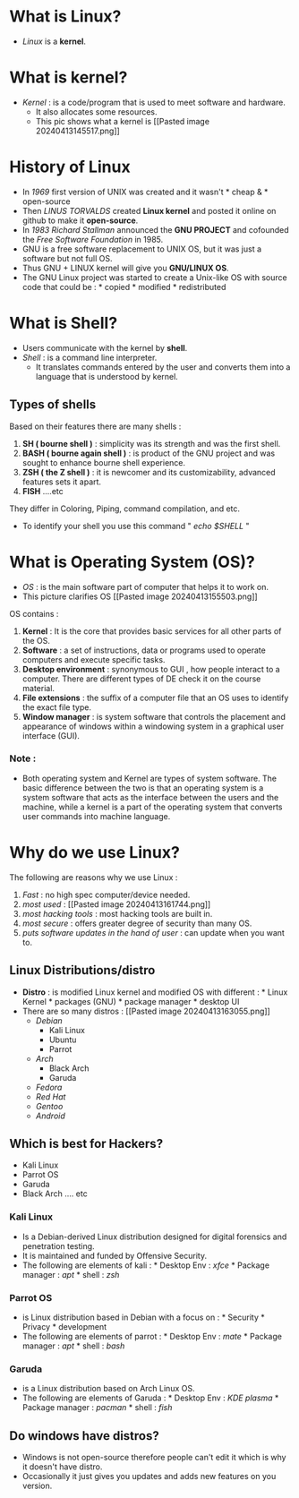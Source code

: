 # What is Linux?

- *Linux* is a **kernel**. 

# What is kernel?

- *Kernel* : is a code/program that is used to meet software and hardware.
     * It also allocates some resources.
     * This pic shows what a kernel is [[Pasted image 20240413145517.png]] 

# History of Linux

- In *1969*  first version of UNIX was created and it wasn't 
                                            * cheap & 
                                            * open-source
- Then *LINUS TORVALDS* created **Linux kernel** and posted it online on github to make it **open-source**. 
- In *1983 Richard Stallman* announced the **GNU PROJECT** and cofounded the *Free Software Foundation* in 1985.
- GNU is a free software replacement to UNIX OS, but it was just a software but not full OS.
- Thus GNU + LINUX kernel will give you  **GNU/LINUX OS**. 
- The GNU Linux project was started to create a Unix-like OS with source code that could be :
        * copied
        * modified
        * redistributed

# What is Shell?

- Users communicate with the kernel by **shell**.
- *Shell* : is a command line interpreter.
     - It translates commands entered by the user and converts them into a language that is understood by kernel.
## Types of shells

Based on their features there are many shells :

1. **SH ( bourne shell )**  : simplicity was its strength and was the first shell.
2. **BASH ( bourne again shell )** : is product of the GNU project and was sought to enhance bourne shell experience.
3. **ZSH ( the Z shell )** : it is newcomer and its customizability, advanced features sets it apart.
4. **FISH**  ....etc 

They differ in Coloring, Piping, command compilation, and etc.
- To identify your shell you use this command  " *echo $SHELL* " 

# What is Operating System (OS)?

- *OS* : is the main software part of computer that helps it to work on.
- This picture clarifies OS [[Pasted image 20240413155503.png]] 

OS contains :
1. **Kernel** : It is the core that provides basic services for all other parts of the OS.
2. **Software** : a set of instructions, data or programs used to operate computers and execute specific tasks.
3. **Desktop environment** : synonymous to GUI , how people interact to a computer.    There are different types of DE check it on the course material. 
4. **File extensions** : the suffix of a computer file that an OS uses to identify the exact file type.
5. **Window manager** : is system software that controls the placement and appearance of windows within a windowing system in a graphical user interface (GUI).

### Note :
- Both operating system and Kernel are types of system software. The basic difference between the two is that an operating system is a system software that acts as the interface between the users and the machine, while a kernel is a part of the operating system that converts user commands into machine language.


# Why do we use Linux?

The following are reasons why we use Linux :

1. *Fast* : no high spec computer/device needed.
2. *most used* : [[Pasted image 20240413161744.png]] 
3. *most hacking tools* : most hacking tools are built in.
4. *most secure* : offers greater degree of security than many OS.
5. *puts software updates in the hand of user* : can update when you want to.

## Linux Distributions/distro

- **Distro** : is modified Linux kernel and modified OS with different :
                                         * Linux Kernel
                                         * packages (GNU)
                                         * package manager
                                         * desktop UI
- There are so many distros : [[Pasted image 20240413163055.png]] 
     * *Debian* 
         * Kali Linux
         * Ubuntu
         * Parrot
     - *Arch* 
         - Black Arch
         - Garuda
     - *Fedora*
     - *Red Hat* 
     - *Gentoo*
     - *Android* 

## Which is best for Hackers?

- Kali Linux
- Parrot OS
- Garuda
- Black Arch   .... etc

### Kali Linux

- Is a Debian-derived Linux distribution designed for digital forensics and penetration testing. 
- It is maintained and funded by Offensive Security.
- The following are elements of kali :
                                * Desktop Env : *xfce*
                                * Package manager : *apt*
                                * shell : *zsh* 

### Parrot OS

- is Linux distribution based in Debian with a focus on :
                                             * Security
                                             * Privacy
                                             * development
- The following are elements of parrot : 
                                 * Desktop Env : *mate*
                                 * Package manager : *apt*
                                 * shell : *bash*

### Garuda 

- is a Linux distribution based on Arch Linux OS.
- The following are elements of Garuda : 
                                 * Desktop Env : *KDE plasma*
                                 * Package manager : *pacman*
                                 * shell : *fish*


## Do windows have distros?

- Windows is not open-source therefore people can't edit it which is why it doesn't have distro.
- Occasionally it just gives you updates and adds new features on you version.











